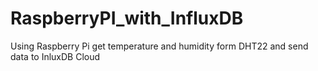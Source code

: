 # RaspberryPI_with_InfluxDB
Using Raspberry Pi get temperature and humidity form DHT22 and send data to InluxDB Cloud
